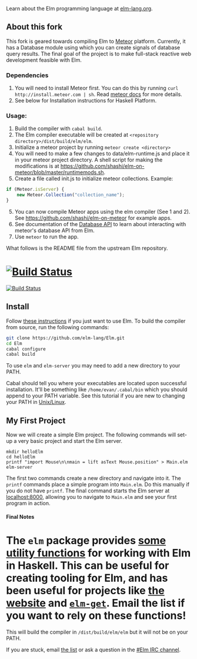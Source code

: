 Learn about the Elm programming language at [elm-lang.org](http://elm-lang.org/).

## About this fork

This fork is geared towards compiling Elm to [Meteor](http://meteor.com) platform. Currently, it has a Database module using which you can create signals of database query results. The final goal of the project is to make full-stack reactive web development feasible with Elm.

### Dependencies

1. You will need to install Meteor first. You can do this by running `curl http://install.meteor.com | sh`. Read [meteor docs](http://dosc.meteor.com) for more details.
2. See below for Installation instructions for Haskell Platform.

### Usage:

1. Build the compiler with `cabal build`.
2. The Elm compiler executable will be created at `<repository directory>/dist/build/elm/elm`.
3. Initialize a meteor project by running `meteor create <directory>`
3. You will need to make a few changes to data/elm-runtime.js and place it in your meteor project directory. A shell script for making the modifications is at https://github.com/shashi/elm-on-meteor/blob/master/runtimemods.sh.
4. Create a file called init.js to initialize meteor collections. Example:
```js
if (Meteor.isServer) {
    new Meteor.Collection("collection_name");
}
```
5. You can now compile Meteor apps using the elm compiler (See 1 and 2). See https://github.com/shashi/elm-on-meteor for example apps.
6. See documentation of the [Database API](https://github.com/shashi/Elm/blob/elm-on-meteor/libraries/Database.elm) to learn about interacting with meteor's database API from Elm.
7. Use `meteor` to run the app.

What follows is the README file from the upstream Elm repository.

[![Build Status](https://travis-ci.org/evancz/Elm.png)](https://travis-ci.org/evancz/Elm)
=======
[![Build Status](https://travis-ci.org/elm-lang/Elm.png)](https://travis-ci.org/elm-lang/Elm)

## Install

Follow [these instructions][installer] if you just want to use Elm. To build
the compiler from source, run the following commands:

 [installer]: https://github.com/elm-lang/elm-platform/blob/master/README.md#elm-platform 

```bash
git clone https://github.com/elm-lang/Elm.git
cd Elm
cabal configure
cabal build
```

To use `elm` and `elm-server` you may need to add a new directory to your PATH.

Cabal should tell you where your executables are located upon
successful installation. It'll be something like `/home/evan/.cabal/bin`
which you should append to your PATH variable.
See this tutorial if you are new to changing your PATH in
[Unix/Linux](http://www.cyberciti.biz/faq/unix-linux-adding-path/).

## My First Project

Now we will create a simple Elm project.
The following commands will set-up a very basic project and start the Elm server.

    mkdir helloElm
    cd helloElm
    printf "import Mouse\n\nmain = lift asText Mouse.position" > Main.elm
    elm-server

The first two commands create a new directory and navigate into it. The `printf`
commands place a simple program into `Main.elm`. Do this manually if you do not
have `printf`. The final command starts the Elm server at [localhost:8000](http://localhost:8000/),
allowing you to navigate to `Main.elm` and see your first program in action.

#### Final Notes

The `elm` package provides
[some utility functions](http://hackage.haskell.org/package/Elm) for
working with Elm in Haskell. This can be useful for creating tooling
for Elm, and has been useful for projects like
[the website](http://elm-lang.org/) and
[`elm-get`](https://github.com/evancz/elm-get). Email the list if you
want to rely on these functions!
=======
This will build the compiler in `/dist/build/elm/elm` but it will not be on
your PATH.

If you are stuck, email
[the list](https://groups.google.com/forum/?fromgroups#!forum/elm-discuss)
or ask a question in the
[#Elm IRC channel](http://webchat.freenode.net/?channels=elm). 
